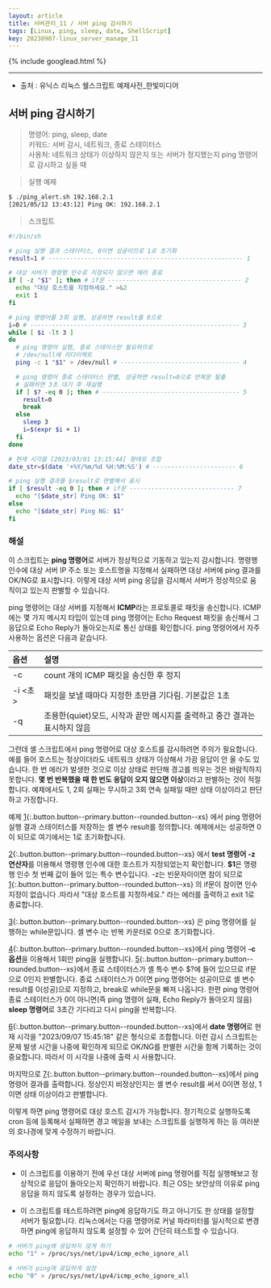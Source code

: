 ```yaml
---
layout: article
title: 서버관리_11 / 서버 ping 감시하기
tags: [Linux, ping, sleep, date, ShellScript]
key: 20230907-linux_server_manage_11
---
```


{% include googlead.html %}

---

- 출처 : 유닉스 리눅스 쉘스크립트 예제사전_한빛미디어

## 서버 ping 감시하기

> 명령어: ping, sleep, date  
> 키워드: 서버 감시, 네트워크, 종료 스테이터스   
> 사용처: 네트워크 상태가 이상하지 않은지 또는 서버가 정지했는지 ping 명령어로 감시하고 싶을 때   

> 실행 예제  

```bash
$ ./ping_alert.sh 192.168.2.1
[2021/05/12 13:43:12] Ping OK: 192.168.2.1
```

> 스크립트

```bash
#!/bin/sh

# ping 실행 결과 스테이터스, 0이면 성공이므로 1로 초기화
result=1 # ------------------------------------------------------ 1

# 대상 서버가 명령행 인수로 지정되지 않으면 에러 종료
if [ -z "$1" ]; then # if문 ------------------------------------- 2
  echo "대상 호스트를 지정하세요." >&2
  exit 1
fi

# ping 명령어를 3회 실행, 성공하면 result를 0으로
i=0 # ---------------------------------------------------------- 3
while [ $i -lt 3 ]
do
  # ping 명령어 실행, 종료 스테이스만 필요하므로
  # /dev/null에 리다이렉트
  ping -c 1 "$1" > /dev/null # --------------------------------- 4

  # ping 명령어 종료 스테이터스 판별, 성공하면 result=0으로 반복문 탈출
  # 실패하면 3초 대기 후 재실행
  if [ $? -eq 0 ]; then # -------------------------------------- 5
    result=0
    break
  else
    sleep 3
    i=$(expr $i + 1)
  fi
done

# 현재 시각을 [2023/03/01 13:15:44] 형태로 조합
date_str=$(date '+%Y/%m/%d %H:%M:%S') # ----------------------- 6

# ping 실행 결과를 $result로 판별해서 표시
if [ $result -eq 0 ]; then # if문 ----------------------------- 7
  echo "[$date_str] Ping OK: $1"
else
  echo "[$date_str] Ping NG: $1"
fi
```

### **해설**

이 스크립트는 **ping 명령어**로 서버가 정상적으로 기동하고 있는지 감시합니다. 명령행 인수에 대상 서버 IP 주소 또는 호스트명을 지정해서 실패하면 대상 서버에 ping 결과를 OK/NG로 표시합니다. 이렇게 대상 서버 ping 응답을 감시해서 서버가 정상적으로 움직이고 있는지 판별할 수 있습니다.

ping 명령어는 대상 서버를 지정해서 **ICMP**라는 프로토콜로 패킷을 송신합니다. ICMP에는 몇 가지 메시지 타입이 있는데 ping 명령어는 Echo Request 패킷을 송신해서 그 응답으로 Echo Reply가 돌아오는지로 통신 상태를 확인합니다. ping 명령어에서 자주 사용하는 옵션은 다음과 같습니다.

|옵션|설명|
|:---|:---|
|-c <count>|count 개의 ICMP 패킷을 송신한 후 정지|
|-i <초>|패킷을 보낼 때마다 지정한 초만큼 기다림. 기본값은 1초|
|-q|조용한(quiet)모드, 시작과 끝만 메시지를 출력하고 중간 결과는 표시하지 않음|

그런데 셸 스크립트에서 ping 명령어로 대상 호스트를 감시하려면 주의가 필요합니다. 예를 들어 호스트는 정상이더라도 네트워크 상태가 이상해서 가끔 응답이 안 올 수도 있습니다. 한 번 에러가 발생한 것으로 이상 상태로 판단해 경고를 띄우는 것은 바람직하지 못합니다. **몇 번 반복했을 때 한 번도 응답이 오지 않으면 이상**이라고 판별하는 것이 적절합니다. 예제에서도 1, 2회 실패는 무시하고 3회 연속 실패일 때만 상태 이상이라고 판단하고 가정합니다.

예제 [1](#){:.button.button--primary.button--rounded.button--xs} 에서 ping 명령어 실행 결과 스테이터스를 저장하는 셸 변수 result를 정의합니다. 예제에서는 성공하면 0이 되므로 여기에서는 1로 초기화합니다.

[2](#){:.button.button--primary.button--rounded.button--xs} 에서 **test 명령어 -z 연산자**를 이용해서 명령행 인수에 대한 호스트가 지정되었는지 확인합니다. **$1**은 명령행 인수 첫 번째 값이 들어 있는 특수 변수입니다. -z는 빈문자이이면 참이 되므로 [1](#){:.button.button--primary.button--rounded.button--xs} 의 if문이 참이면 인수 지정이 없습니다 .따라서 "대상 호스트를 지정하세요." 라는 에러를 출력하고 exit 1로 종료합니다.

[3](#){:.button.button--primary.button--rounded.button--xs} 은 ping 명령어를 실행하는 while문입니다. 셸 변수 i는 반복 카운터로 0으로 초기화합니다.

[4](#){:.button.button--primary.button--rounded.button--xs}에서 ping 명령어 **-c 옵션**을 이용해서 1회만 ping을 실행합니다. [5](#){:.button.button--primary.button--rounded.button--xs}에서 종료 스테이터스가 셸 특수 변수 $?에 들어 있으므로 if문으로 0인지 판별합니다. 종료 스테이터스가 0이면 ping 명령어는 성공이므로 셸 변수 result를 0(성공)으로 지정하고, break로 while문을 빠져 나옵니다. 한편 ping 명령어 종료 스테이터스가 0이 아니면(즉 ping 명령어 실패, Echo Reply가 돌아오지 않음) **sleep 명령어**로 3초간 기다리고 다시 ping을 반복합니다.

[6](#){:.button.button--primary.button--rounded.button--xs}에서 **date 명령어**로 현재 시각을 "2023/09/07 15:45:18" 같은 형식으로 조합합니다. 이런 감시 스크립트는 문제 발생 시간을 나중에 확인하게 되므로 OK/NG를 판별한 시간을 함께 기록하는 것이 중요합니다. 따라서 이 시각을 나중에 출력 시 사용합니다. 

마지막으로 [7](#){:.button.button--primary.button--rounded.button--xs}에서 ping 명령어 결과를 출력합니다. 정상인지 비정상인지는 셸 변수 result를 써서 0이면 정상, 1이면 상태 이상이라고 판별합니다.

이렇게 하면 ping 명령어로 대상 호스트 감시가 가능합니다. 정기적으로 실행하도록 cron 등에 등록해서 실패하면 경고 메일을 보내는 스크립트를 실행하게 하는 등 여러분의 호나경에 맞게 수정하기 바랍니다.

### **주의사항**

- 이 스크립트를 이용하기 전에 우선 대상 서버에 ping 명령어를 직접 실행해보고 정상적으로 응답이 돌아오는지 확인하기 바랍니다. 최근 OS는 보안상의 이유로 ping 응답을 하지 않도록 설정하는 경우가 있습니다.

- 이 스크립트를 테스트하려면 ping에 응답하기도 하고 아니기도 한 상태를 설정할 서버가 필요합니다. 리눅스에서는 다음 명령어로 커널 파라미터를 일시적으로 변경하면 ping에 응답하지 않도록 설정할 수 있어 간단히 테스트할 수 있습니다.

```bash
# 서버가 ping에 응답하지 않게 하기
echo "1" > /proc/sys/net/ipv4/icmp_echo_ignore_all

# 서버가 ping에 응답하게 설정
echo "0" > /proc/sys/net/ipv4/icmp_echo_ignore_all
```
